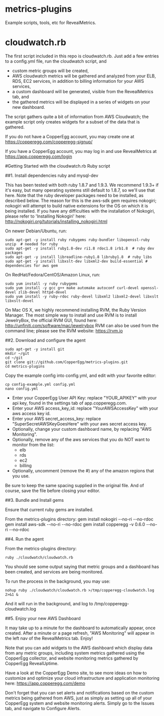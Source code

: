 metrics-plugins
===========================

Example scripts, tools, etc for RevealMetrics.

cloudwatch.rb
=============

The first script included in this repo is cloudwatch.rb. Just add a few entries to a config.yml file, run the cloudwatch script, and
  - custom metric groups will be created,
  - AWS cloudwatch metrics will be gathered and analyzed from your ELB, RDS, EC2 services, in addition to billing information for your AWS services,
  - a custom dashboard will be generated, visible from the RevealMetrics tab, and
  - the gathered metrics will be displayed in a series of widgets on your new dashboard.

The script gathers quite a bit of information from AWS Cloudwatch; the example script only creates widgets for a subset of the data that is gathered.

If you do not have a CopperEgg account, you may create one at <https://copperegg.com/copperegg-signup/>

If you have a CopperEgg account, you may log in and use RevealMetrics at <https://app.copperegg.com/login>

#Getting Started with the cloudwatch.rb Ruby script

##1. Install dependencies ruby and mysql-dev

This has been tested with both ruby 1.8.7 and 1.9.3.  We recommend 1.9.3+ if it's easy,
but many operating systems still default to 1.8.7, so we'll use that here.
Note that the ruby developer packages need to be installed, as described below. The reason for this is the aws-sdk gem requires nokogiri; nokogiri will attempt to build native extensions for the OS on which it is being installed.
If you have any difficulties with the installation of Nokogiri, please refer to 'Installing Nokogiri' here: <http://nokogiri.org/tutorials/installing_nokogiri.html>


On newer Debian/Ubuntu, run:

    sudo apt-get -y install ruby rubygems ruby-bundler libopenssl-ruby unzip  # needed for ruby
    sudo apt-get -y install ruby1.8-dev ri1.8 rdoc1.8 irb1.8  # ruby dev packages
    sudo apt-get -y install libreadline-ruby1.8 libruby1.8  # ruby libs
    sudo apt-get -y install libxslt-dev libxml2-dev build-essential # dependencies for aws gem

On RedHat/Fedora/CentOS/Amazon Linux, run:

    sudo yum install -y ruby rubygems
    sudo yum install -y gcc g++ make automake autoconf curl-devel openssl-devel zlib-devel httpd-devel
    sudo yum install -y ruby-rdoc ruby-devel libxml2 libxml2-devel libxslt libxslt-devel

On Mac OS X, we highly recommend installing RVM, the Ruby Version Manager. The most simple way to install and use RVM is to install JewelryBox, the official RVM GUI, found here: <http://unfiniti.com/software/mac/jewelrybox>
RVM can also be used from the command line; please see the RVM website: <https://rvm.io>

##2. Download and configure the agent

    sudo apt-get -y install git
    mkdir ~/git
    cd ~/git
    git clone git://github.com/CopperEgg/metrics-plugins.git
    cd metrics-plugins

Copy the example config into config.yml, and edit with your favorite editor:

    cp config-example.yml config.yml
    nano config.yml

  - Enter your CopperEgg User API Key:  replace "YOUR\_APIKEY" with your api key, found in the settings tab of app.copperegg.com.
  - Enter your AWS access\_key\_id: replace "YourAWSAccessKey" with your aws access key id.
  - Enter your AWS secret\_access\_key: replace "SuperSecretAWSKeyGoesHere" with your aws secret access key.
  - Optionally, change your custom dashboard name, by replacing "AWS Monitoring".
  - Optionally, remove any of the aws services that you do NOT want to monitor from the list:
    - elb
    - rds
    - ec2
    - billing
  - Optionally, uncomment (remove the #) any of the amazon regions that you use.

Be sure to keep the same spacing supplied in the original file.
And of course, save the file before closing your editor.


##3. Bundle and Install gems

Ensure that current ruby gems are installed.

From the metrics-plugins directory:
    gem install nokogiri --no-ri --no-rdoc
    gem install aws-sdk --no-ri --no-rdoc
    gem install copperegg -v 0.6.0 --no-ri --no-rdoc

##4. Run the agent

From the metrics-plugins directory:

    ruby ./cloudwatch/cloudwatch.rb

You should see some output saying that metric groups and a dashboard has been created, and services are being monitored.

To run the process in the background, you may use:

    nohup ruby ./cloudwatch/cloudwatch.rb >/tmp/copperegg-cloudwatch.log 2>&1 &

And it will run in the background, and log to /tmp/copperegg-cloudwatch.log


##5. Enjoy your new AWS Dashboard

It may take up to a minute for the dashboard to automatically appear, once created.
After a minute or a page refresh, "AWS Monitoring" will appear in the left nav of the RevealMetrics tab.  Enjoy!

Note that you can add widgets to the AWS dashboard which display data from any metric groups, including system metrics gathered using the CopperEgg collector, and website monitoring metrics gathered by CopperEgg RevealUptime.

Have a look at the CopperEgg Demo site, to see more ideas on how to customize and optimize your cloud infrastructure and application monitoring here: <https://app.copperegg.com/demo>

Don't forget that you can set alerts and notifications based on the custom metrics being gathered from AWS, just as simply as setting up all of your CopperEgg system and website monitoring alerts. Simply go to the Issues tab, and navigate to Configure Alerts.



